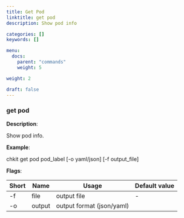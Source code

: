 ```yaml
---
title: Get Pod
linktitle: get pod
description: Show pod info

categories: []
keywords: []

menu:
  docs:
    parent: "commands"
    weight: 5

weight: 2

draft: false
---
```


### get pod

**Description**:

Show pod info.

**Example**:

chkit get pod pod_label [-o yaml/json] [-f output_file]

**Flags**:

| Short | Name | Usage | Default value |
| ----- | ---- | ----- | ------------- |
| -f | file | output file | - |
| -o | output | output format (json/yaml) |  |




